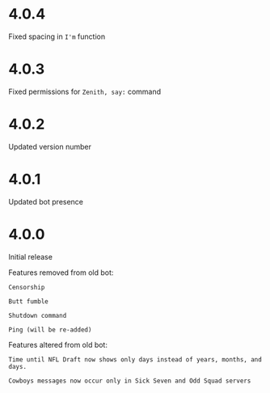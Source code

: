 #   4.0.4
Fixed spacing in `I'm` function

#   4.0.3
Fixed permissions for `Zenith, say:` command

#   4.0.2
Updated version number

#   4.0.1
Updated bot presence

#   4.0.0
Initial release

Features removed from old bot:

    Censorship

    Butt fumble

    Shutdown command

    Ping (will be re-added)


Features altered from old bot:

    Time until NFL Draft now shows only days instead of years, months, and days. 

    Cowboys messages now occur only in Sick Seven and Odd Squad servers
